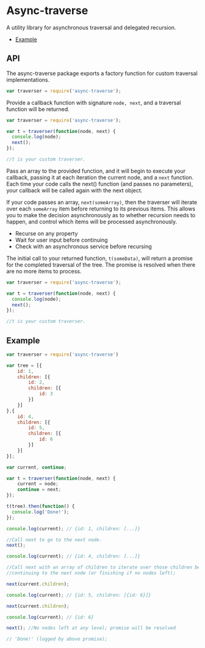 # Async-traverse

A utility library for asynchronous traversal and delegated recursion.

- [Example](#example)

## API

The async-traverse package exports a factory function for custom traversal
implementations.

```javascript
var traverser = require('async-traverse');
```

Provide a callback function with signature `node, next`, and a traversal
function will be returned.

```javascript
var traverser = require('async-traverse');

var t = traverser(function(node, next) {
  console.log(node);
  next();
});

//t is your custom traverser.
```

Pass an array to the provided function, and it will begin to execute your
callback, passing it at each iteration the current node, and a `next` function.
Each time your code calls the next() function (and passes no parameters), your
callback will be called again with the next object.

If your code passes an array, `next(someArray)`, then the traverser will iterate
over each `someArray` item before returning to its previous items. This allows
you to make the decision asynchronously as to whether recursion needs to happen,
and control which items will be processed asynchronously.

- Recurse on any property
- Wait for user input before continuing
- Check with an asynchronous service before recursing

The initial call to your returned function, `t(someData)`, will return a
promise for the completed traversal of the tree. The promise is resolved when
there are no more items to process.

```javascript
var traverser = require('async-traverse');

var t = traverser(function(node, next) {
  console.log(node);
  next();
});

//t is your custom traverser.


```

## Example
```javascript
var traverser = require('async-traverse')

var tree = [{
    id: 1,
    children: [{
        id: 2,
        children: [{
            id: 3
        }]
    }]
},{
    id: 4,
    children: [{
        id: 5,
        children: [{
            id: 6
        }]
    }]
}];

var current, continue;

var t = traverser(function(node, next) {
    current = node;
    continue = next;
});

t(tree).then(function() {
  console.log('Done!');
});

console.log(current); // {id: 1, children: [...]}

//Call next to go to the next node.
next();

console.log(current); // {id: 4, children: [...]}

//Call next with an array of children to iterate over those children before
//continuing to the next node (or finishing if no nodes left);

next(current.children);

console.log(current); // {id: 5, children: [{id: 6}]}

next(current.children);

console.log(current); // {id: 6}

next(); //No nodes left at any level; promise will be resolved

// 'Done!' (logged by above promise);
```
